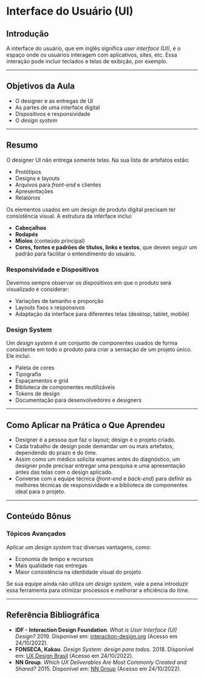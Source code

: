# **Interface do Usuário (UI)**

## **Introdução**
A interface do usuário, que em inglês significa *user interface (UI)*, é o espaço onde os usuários interagem com aplicativos, sites, etc. Essa interação pode incluir teclados e telas de exibição, por exemplo.

---

## **Objetivos da Aula**
- O designer e as entregas de UI
- As partes de uma interface digital
- Dispositivos e responsividade
- O *design system*

---

## **Resumo**

O designer UI não entrega somente telas. Na sua lista de artefatos estão:
- Protótipos
- Designs e layouts
- Arquivos para *front-end* e clientes
- Apresentações
- Relatórios

Os elementos usados em um design de produto digital precisam ter consistência visual. A estrutura da interface inclui:
- **Cabeçalhos**
- **Rodapés**
- **Miolos** (conteúdo principal)
- **Cores, fontes e padrões de títulos, links e textos**, que devem seguir um padrão para facilitar o entendimento do usuário.

### **Responsividade e Dispositivos**
Devemos sempre observar os dispositivos em que o produto será visualizado e considerar:
- Variações de tamanho e proporção
- Layouts fixos x responsivos
- Adaptação da interface para diferentes telas (desktop, tablet, mobile)

### **Design System**
Um *design system* é um conjunto de componentes usados de forma consistente em todo o produto para criar a sensação de um projeto único. Ele inclui:
- Paleta de cores
- Tipografia
- Espaçamentos e grid
- Biblioteca de componentes reutilizáveis
- Tokens de design
- Documentação para desenvolvedores e designers

---

## **Como Aplicar na Prática o Que Aprendeu**

- Designer é a pessoa que faz o layout; design é o projeto criado.
- Cada trabalho de design pode demandar um ou mais artefatos, dependendo do prazo e do time.
- Assim como um médico solicita exames antes do diagnóstico, um designer pode precisar entregar uma pesquisa e uma apresentação antes das telas com o design aplicado.
- Converse com a equipe técnica (*front-end* e *back-end*) para definir as melhores técnicas de responsividade e a biblioteca de componentes ideal para o projeto.

---

## **Conteúdo Bônus**
### **Tópicos Avançados**
Aplicar um *design system* traz diversas vantagens, como:
- Economia de tempo e recursos
- Mais qualidade nas entregas
- Maior consistência na identidade visual do projeto

Se sua equipe ainda não utiliza um *design system*, vale a pena introduzir essa ferramenta para otimizar processos e melhorar a eficiência do time.

---

## **Referência Bibliográfica**

- **IDF - Interaction Design Foundation**. *What is User Interface (UI) Design?* 2019. Disponível em: [interaction-design.org](https://www.interaction-design.org/literature/topics/ui-design) (Acesso em 24/10/2022).
- **FONSECA, Kakau**. *Design System: design para todos.* 2018. Disponível em: [UX Design Brasil](https://brasil.uxdesign.cc/shared-design-system-design-para-todos-a158d399ea6d) (Acesso em 24/10/2022).
- **NN Group**. *Which UX Deliverables Are Most Commonly Created and Shared?* 2015. Disponível em: [NN Group](https://www.nngroup.com/articles/common-ux-deliverables/) (Acesso em 24/10/2022).


